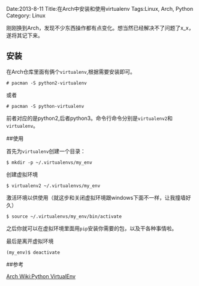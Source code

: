 Date:2013-8-11
Title:在Arch中安装和使用virtualenv
Tags:Linux, Arch, Python 
Category: Linux 

刚刚换到Arch，发现不少东西操作都有点变化。想当然已经解决不了问题了x_x，遂将其记下来。

## 安装

在Arch仓库里面有俩个`virtualenv`,根据需要安装即可。

    # pacman -S python2-virtualenv

或者

    # pacman -S python-virtualenv

前者对应的是python2,后者python3。命令行命令分别是`virtualenv2`和`virtualenv`。

##使用

首先为`virtualenv`创建一个目录：

    $ mkdir -p ~/.virtualenvs/my_env

创建虚拟环境

    $ virtualenv2 ~/.virtualenvs/my_env

激活环境以供使用（就这步和关闭虚拟环境跟windows下面不一样，让我撞墙好久）

    $ source ~/.virtualenvs/my_env/bin/activate

之后你就可以在虚拟环境里面用`pip`安装你需要的包，以及干各种事情啦。

最后是离开虚拟环境

    (my_env)$ deactivate

##参考

[Arch Wiki:Python VirtualEnv](https://wiki.archlinux.org/index.php/Python_VirtualEnvb)